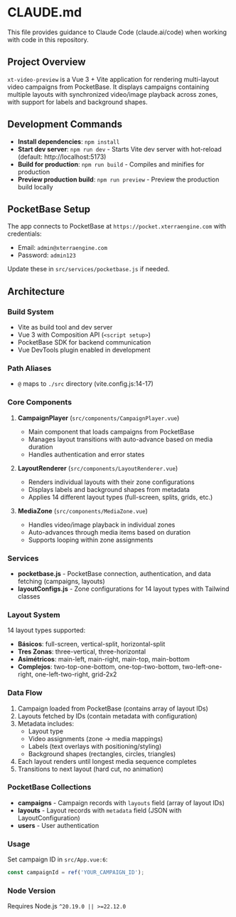 # CLAUDE.md

This file provides guidance to Claude Code (claude.ai/code) when working with code in this repository.

## Project Overview

`xt-video-preview` is a Vue 3 + Vite application for rendering multi-layout video campaigns from PocketBase. It displays campaigns containing multiple layouts with synchronized video/image playback across zones, with support for labels and background shapes.

## Development Commands

- **Install dependencies**: `npm install`
- **Start dev server**: `npm run dev` - Starts Vite dev server with hot-reload (default: http://localhost:5173)
- **Build for production**: `npm run build` - Compiles and minifies for production
- **Preview production build**: `npm run preview` - Preview the production build locally

## PocketBase Setup

The app connects to PocketBase at `https://pocket.xterraengine.com` with credentials:
- Email: `admin@xterraengine.com`
- Password: `admin123`

Update these in `src/services/pocketbase.js` if needed.

## Architecture

### Build System
- Vite as build tool and dev server
- Vue 3 with Composition API (`<script setup>`)
- PocketBase SDK for backend communication
- Vue DevTools plugin enabled in development

### Path Aliases
- `@` maps to `./src` directory (vite.config.js:14-17)

### Core Components

1. **CampaignPlayer** (`src/components/CampaignPlayer.vue`)
   - Main component that loads campaigns from PocketBase
   - Manages layout transitions with auto-advance based on media duration
   - Handles authentication and error states

2. **LayoutRenderer** (`src/components/LayoutRenderer.vue`)
   - Renders individual layouts with their zone configurations
   - Displays labels and background shapes from metadata
   - Applies 14 different layout types (full-screen, splits, grids, etc.)

3. **MediaZone** (`src/components/MediaZone.vue`)
   - Handles video/image playback in individual zones
   - Auto-advances through media items based on duration
   - Supports looping within zone assignments

### Services

- **pocketbase.js** - PocketBase connection, authentication, and data fetching (campaigns, layouts)
- **layoutConfigs.js** - Zone configurations for 14 layout types with Tailwind classes

### Layout System

14 layout types supported:
- **Básicos**: full-screen, vertical-split, horizontal-split
- **Tres Zonas**: three-vertical, three-horizontal
- **Asimétricos**: main-left, main-right, main-top, main-bottom
- **Complejos**: two-top-one-bottom, one-top-two-bottom, two-left-one-right, one-left-two-right, grid-2x2

### Data Flow

1. Campaign loaded from PocketBase (contains array of layout IDs)
2. Layouts fetched by IDs (contain metadata with configuration)
3. Metadata includes:
   - Layout type
   - Video assignments (zone → media mappings)
   - Labels (text overlays with positioning/styling)
   - Background shapes (rectangles, circles, triangles)
4. Each layout renders until longest media sequence completes
5. Transitions to next layout (hard cut, no animation)

### PocketBase Collections

- **campaigns** - Campaign records with `layouts` field (array of layout IDs)
- **layouts** - Layout records with `metadata` field (JSON with LayoutConfiguration)
- **users** - User authentication

### Usage

Set campaign ID in `src/App.vue:6`:
```javascript
const campaignId = ref('YOUR_CAMPAIGN_ID');
```

### Node Version
Requires Node.js `^20.19.0 || >=22.12.0`